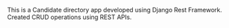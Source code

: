 This is a Candidate directory app developed using Django Rest Framework. Created CRUD operations using REST APIs.
